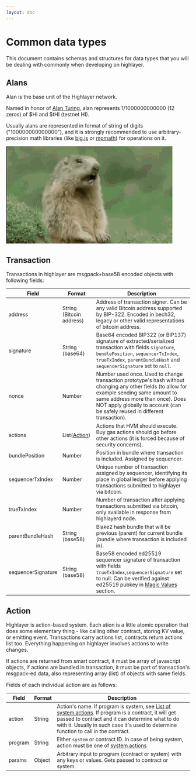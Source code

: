 ```yaml
---
layout: doc
---
```

# Common data types
This document contains schemas and structures for data types that you will be dealing with commonly when developing on highlayer.

## Alans

Alan is the base unit of the Highlayer network.

Named in honor of [Alan Turing](https://en.wikipedia.org/wiki/Alan_Turing), alan represents 1/1000000000000 (12 zeros) of $HI and $tHI (testnet HI).

Usually alans are represented in format of string of digits ("100000000000000"), and it is strongly recommended to use arbitrary-precision math libraries (like [big.js](https://github.com/MikeMcl/big.js) or [mpmath](https://mpmath.org/)) for operations on it.

![Alan Alan Steve!](/alan.gif)

## Transaction

Transactions in highlayer are msgpack+base58 encoded objects with following fields:

| **Field**          | **Format**               | **Description**                                                                                                                                                                                                                                                |
|--------------------|--------------------------|----------------------------------------------------------------------------------------------------------------------------------------------------------------------------------------------------------------------------------------------------------------|
| address            | String (Bitcoin address) | Address of transaction signer. Can be any valid Bitcoin address supported by BIP-322.  Encoded in bech32, legacy or other valid representations of bitcoin address.                                                                                            |
| signature          | String (base64)          | Base64 encoded BIP322 (or BIP137) signature of extracted/serialized transaction with fields `signature`, `bundlePosition`, `sequencerTxIndex`, `trueTxIndex`, `parentBundleHash` and `sequencerSignature` set to `null`.                                       |
| nonce              | Number                   | Number used once. Used to change transaction prototype's hash without changing any other fields (to allow for example sending same amount to same address more than once). Does NOT apply globally to account (can be safely reused in different transaction). |
| actions            | List([Action](#action))  | Actions that HVM should execute. Buy gas actions should go before other actions (it is forced because of security concerns).                                                                                                                                   |
| bundlePosition     | Number                   | Position in bundle where transaction is included. Assigned by sequencer.                                                                                                                                                                                       |
| sequencerTxIndex   | Number                   | Unique number of transaction assigned by sequencer, identifying its place in global ledger before applying transactions submitted to highlayer via bitcoin.                                                                                                    |
| trueTxIndex        | Number                   | Number of transaction after applying transactions submitted via bitcoin, only available in response from highlayerd node.                                                                                                                                      |
| parentBundleHash   | String (base58)          | Blake2 hash bundle that will be previous (parent) for current bundle (bundle where transaction is included in).                                                                                                                                                |
| sequencerSignature | String (base58)          | Base58 encoded ed25519 sequencer signature of transaction with fields `trueTxIndex`,`sequencerSignature` set to null. Can be verified against ed25519 pubkey in [Magic Values](/magic-values) section.                                                         |   

## Action

Highlayer is action-based system. Each ation is a little atomic operation that does some elementary thing - like calling other contract, storing KV value, or emitting event.
Transactions carry actions list, contracts return actions list too. Everything happening on highlayer involves actions to write changes.

If actions are returned from smart contract, it must be array of javascript objects, if actions are bundled in transaction, it must be part of transaction's msgpack-ed data, also representing array (list) of objects with same fields.

Fields of each individual action are as follows:

| **Field** | **Format**       | **Description**                                                                                                                                                                                                                                                      |
|-----------|------------------|----------------------------------------------------------------------------------------------------------------------------------------------------------------------------------------------------------------------------------------------------------------------|
| action    | String           | Action's name. If program is system, see [List of system actions](/system-actions). If program is a contract, it will get passed to contract and it can determine what to do with it.  Usually in such case it's used to determine function to call in the contract. |
| program   | String           | Either `system` or contract ID. In case of being system, action must be one of [system actions](/system-actions)                                                                                                                                                     |
| params    | Object           | Arbitrary input to program (contract or system) with any keys or values. Gets passed to contract or system.                                                                                                                                                          |

